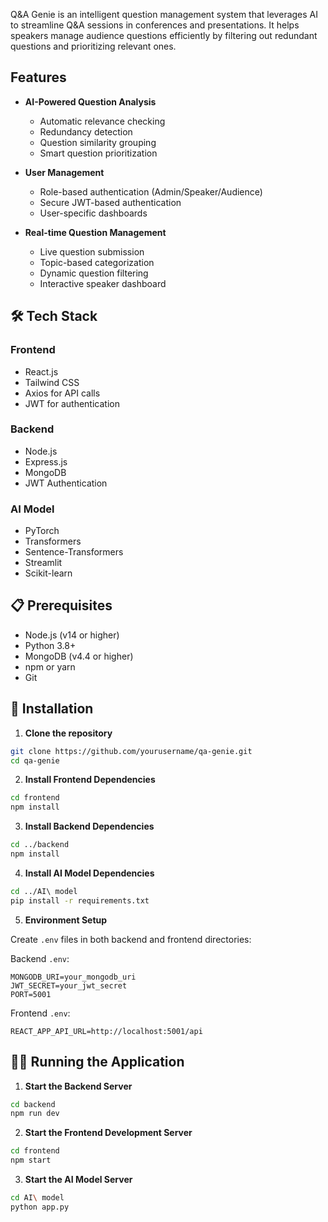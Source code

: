 Q&A Genie is an intelligent question management system that leverages AI to streamline Q&A sessions in conferences and presentations. It helps speakers manage audience questions efficiently by filtering out redundant questions and prioritizing relevant ones.

## Features

- **AI-Powered Question Analysis**
  - Automatic relevance checking
  - Redundancy detection
  - Question similarity grouping
  - Smart question prioritization

- **User Management**
  - Role-based authentication (Admin/Speaker/Audience)
  - Secure JWT-based authentication
  - User-specific dashboards

- **Real-time Question Management**
  - Live question submission
  - Topic-based categorization
  - Dynamic question filtering
  - Interactive speaker dashboard

## 🛠️ Tech Stack

### Frontend
- React.js
- Tailwind CSS
- Axios for API calls
- JWT for authentication

### Backend
- Node.js
- Express.js
- MongoDB
- JWT Authentication

### AI Model
- PyTorch
- Transformers
- Sentence-Transformers
- Streamlit
- Scikit-learn

## 📋 Prerequisites

- Node.js (v14 or higher)
- Python 3.8+
- MongoDB (v4.4 or higher)
- npm or yarn
- Git

## 🚀 Installation

1. **Clone the repository**
```bash
git clone https://github.com/yourusername/qa-genie.git
cd qa-genie
```

2. **Install Frontend Dependencies**
```bash
cd frontend
npm install
```

3. **Install Backend Dependencies**
```bash
cd ../backend
npm install
```

4. **Install AI Model Dependencies**
```bash
cd ../AI\ model
pip install -r requirements.txt
```

5. **Environment Setup**

Create `.env` files in both backend and frontend directories:

Backend `.env`:
```env
MONGODB_URI=your_mongodb_uri
JWT_SECRET=your_jwt_secret
PORT=5001
```

Frontend `.env`:
```env
REACT_APP_API_URL=http://localhost:5001/api
```

## 🏃‍♂️ Running the Application

1. **Start the Backend Server**
```bash
cd backend
npm run dev
```

2. **Start the Frontend Development Server**
```bash
cd frontend
npm start
```

3. **Start the AI Model Server**
```bash
cd AI\ model
python app.py
```






